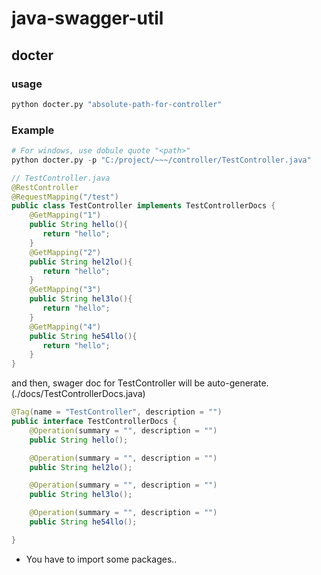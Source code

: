 # java-swagger-util

## docter
### usage

```bash
python docter.py "absolute-path-for-controller"

```

### Example

```python
# For windows, use dobule quote "<path>"
python docter.py -p "C:/project/~~~/controller/TestController.java"
```

```java
// TestController.java
@RestController
@RequestMapping("/test")
public class TestController implements TestControllerDocs {
    @GetMapping("1")
    public String hello(){
       return "hello";
    }
    @GetMapping("2")
    public String hel2lo(){
       return "hello";
    }
    @GetMapping("3")
    public String hel3lo(){
       return "hello";
    }
    @GetMapping("4")
    public String he54llo(){
       return "hello";
    }
}
```

and then, swager doc for TestController will be auto-generate. (./docs/TestControllerDocs.java)

```java
@Tag(name = "TestController", description = "")
public interface TestControllerDocs {
    @Operation(summary = "", description = "")
    public String hello();

    @Operation(summary = "", description = "")
    public String hel2lo();

    @Operation(summary = "", description = "")
    public String hel3lo();

    @Operation(summary = "", description = "")
    public String he54llo();

}
```

- You have to import some packages..